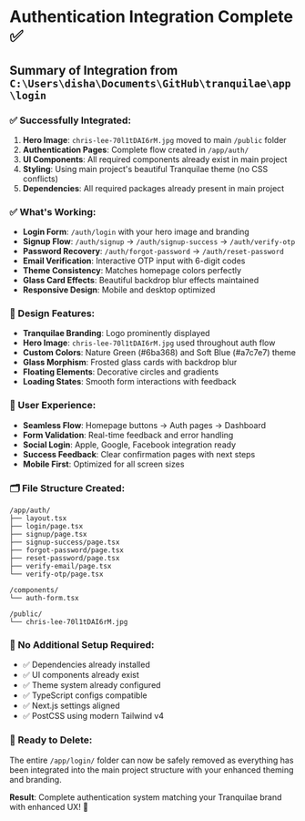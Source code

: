 # Authentication Integration Complete ✅

## Summary of Integration from `C:\Users\disha\Documents\GitHub\tranquilae\app\login`

### ✅ Successfully Integrated:

1. **Hero Image**: `chris-lee-70l1tDAI6rM.jpg` moved to main `/public` folder
2. **Authentication Pages**: Complete flow created in `/app/auth/`
3. **UI Components**: All required components already exist in main project
4. **Styling**: Using main project's beautiful Tranquilae theme (no CSS conflicts)
5. **Dependencies**: All required packages already present in main project

### ✅ What's Working:

- **Login Form**: `/auth/login` with your hero image and branding
- **Signup Flow**: `/auth/signup` → `/auth/signup-success` → `/auth/verify-otp`
- **Password Recovery**: `/auth/forgot-password` → `/auth/reset-password`
- **Email Verification**: Interactive OTP input with 6-digit codes
- **Theme Consistency**: Matches homepage colors perfectly
- **Glass Card Effects**: Beautiful backdrop blur effects maintained
- **Responsive Design**: Mobile and desktop optimized

### 🎨 Design Features:

- **Tranquilae Branding**: Logo prominently displayed
- **Hero Image**: `chris-lee-70l1tDAI6rM.jpg` used throughout auth flow
- **Custom Colors**: Nature Green (#6ba368) and Soft Blue (#a7c7e7) theme
- **Glass Morphism**: Frosted glass cards with backdrop blur
- **Floating Elements**: Decorative circles and gradients
- **Loading States**: Smooth form interactions with feedback

### 📱 User Experience:

- **Seamless Flow**: Homepage buttons → Auth pages → Dashboard
- **Form Validation**: Real-time feedback and error handling  
- **Social Login**: Apple, Google, Facebook integration ready
- **Success Feedback**: Clear confirmation pages with next steps
- **Mobile First**: Optimized for all screen sizes

### 🗂️ File Structure Created:
```
/app/auth/
├── layout.tsx
├── login/page.tsx
├── signup/page.tsx
├── signup-success/page.tsx
├── forgot-password/page.tsx
├── reset-password/page.tsx
├── verify-email/page.tsx
└── verify-otp/page.tsx

/components/
└── auth-form.tsx

/public/
└── chris-lee-70l1tDAI6rM.jpg
```

### 🔧 No Additional Setup Required:

- ✅ Dependencies already installed
- ✅ UI components already exist
- ✅ Theme system already configured
- ✅ TypeScript configs compatible
- ✅ Next.js settings aligned
- ✅ PostCSS using modern Tailwind v4

### 🧹 Ready to Delete:

The entire `/app/login/` folder can now be safely removed as everything has been integrated into the main project structure with your enhanced theming and branding.

**Result**: Complete authentication system matching your Tranquilae brand with enhanced UX! 🎉
